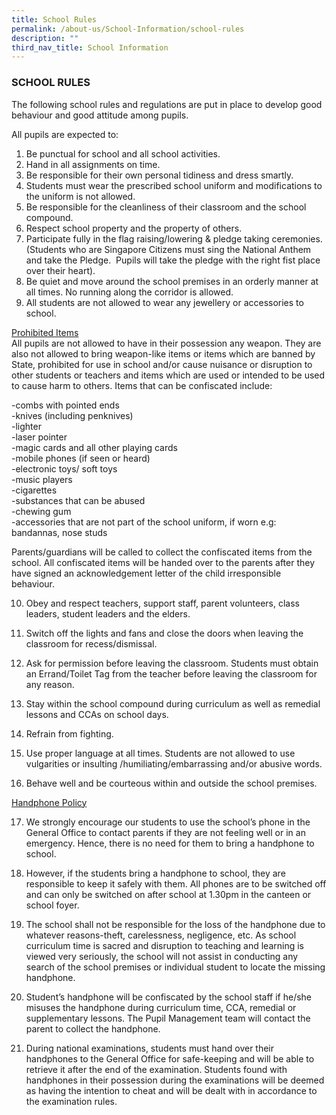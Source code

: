 ```yaml
---
title: School Rules
permalink: /about-us/School-Information/school-rules
description: ""
third_nav_title: School Information
---
```

### SCHOOL RULES

The following school rules and regulations are put in place to develop good behaviour and good attitude among pupils.

All pupils are expected to:

1.  Be punctual for school and all school activities. 
2. Hand in all assignments on time.  
3. Be responsible for their own personal tidiness and dress smartly.
4. Students must wear the prescribed school uniform and modifications to the uniform is not allowed.  
5. Be responsible for the cleanliness of their classroom and the school compound.  
6. Respect school property and the property of others.  
7. Participate fully in the flag raising/lowering & pledge taking ceremonies.  (Students who are Singapore Citizens must sing the National Anthem and take the Pledge.  Pupils will take the pledge with the right fist place over their heart).   
8. Be quiet and move around the school premises in an orderly manner at all times. No running along the corridor is allowed.  
9. All students are not allowed to wear any jewellery or accessories to school.

  

<u>Prohibited Items</u> <br>
All pupils are not allowed to have in their possession any weapon. They are also not allowed to bring weapon-like items or items which are banned by State, prohibited for use in school and/or cause nuisance or disruption to other students or teachers and items which are used or intended to be used to cause harm to others. Items that can be confiscated include: 

\-combs with pointed ends <br>
\-knives (including penknives) <br>
\-lighter <br>
\-laser pointer <br>
\-magic cards and all other playing cards <br>
\-mobile phones (if seen or heard) <br>
\-electronic toys/ soft toys <br>
\-music players <br>
\-cigarettes <br>
\-substances that can be abused <br>
\-chewing gum <br>
\-accessories that are not part of the school uniform, if worn e.g: bandannas, nose studs 

Parents/guardians will be called to collect the confiscated items from the school. All confiscated items will be handed over to the parents after they have signed an acknowledgement letter of the child irresponsible behaviour.

10. Obey and respect teachers, support staff, parent volunteers, class leaders, student leaders and the elders.

11. Switch off the lights and fans and close the doors when leaving the classroom for recess/dismissal. 

12. Ask for permission before leaving the classroom. Students must obtain an Errand/Toilet Tag from the teacher before leaving the classroom for any reason.

13. Stay within the school compound during curriculum as well as remedial lessons and CCAs on school days.

14. Refrain from fighting.

15. Use proper language at all times. Students are not allowed to use vulgarities or insulting /humiliating/embarrassing and/or abusive words.

16. Behave well and be courteous within and outside the school premises.

<u> Handphone Policy </u>

17. We strongly encourage our students to use the school’s phone in the General Office to contact parents if they are not feeling well or in an emergency. Hence, there is no need for them to bring a handphone to school.

18. However, if the students bring a handphone to school, they are responsible to keep it safely with them. All phones are to be switched off and can only be switched on after school at 1.30pm in the canteen or school foyer.

19. The school shall not be responsible for the loss of the handphone due to whatever reasons-theft, carelessness, negligence, etc. As school curriculum time is sacred and disruption to teaching and learning is viewed very seriously, the school will not assist in conducting any search of the school premises or individual student to locate the missing handphone.

20. Student’s handphone will be confiscated by the school staff if he/she misuses the handphone during curriculum time, CCA, remedial or supplementary lessons. The Pupil Management team will contact the parent to collect the handphone.

21. During national examinations, students must hand over their handphones to the General Office for safe-keeping and will be able to retrieve it after the end of the examination. Students found with handphones in their possession during the examinations will be deemed as having the intention to cheat and will be dealt with in accordance to the examination rules.